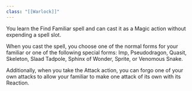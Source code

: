 ```yaml
---
class: "[[Warlock]]"
---
```

You learn the Find Familiar spell and can cast it as a Magic action without expending a spell slot.

When you cast the spell, you choose one of the normal forms for your familiar or one of the following special forms: Imp, Pseudodragon, Quasit, Skeleton, Slaad Tadpole, Sphinx of Wonder, Sprite, or Venomous Snake.

Additionally, when you take the Attack action, you can forgo one of your own attacks to allow your familiar to make one attack of its own with its Reaction.